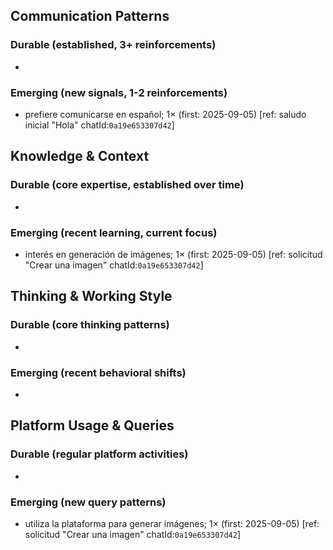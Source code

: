 ## Communication Patterns
### Durable (established, 3+ reinforcements)
- 

### Emerging (new signals, 1-2 reinforcements)
- prefiere comunicarse en español; 1× (first: 2025-09-05) [ref: saludo inicial "Hola" chatId:`0a19e653307d42`]

## Knowledge & Context
### Durable (core expertise, established over time)
- 

### Emerging (recent learning, current focus)
- interés en generación de imágenes; 1× (first: 2025-09-05) [ref: solicitud "Crear una imagen" chatId:`0a19e653307d42`]

## Thinking & Working Style
### Durable (core thinking patterns)
- 

### Emerging (recent behavioral shifts)
- 

## Platform Usage & Queries
### Durable (regular platform activities)
- 

### Emerging (new query patterns)
- utiliza la plataforma para generar imágenes; 1× (first: 2025-09-05) [ref: solicitud "Crear una imagen" chatId:`0a19e653307d42`]